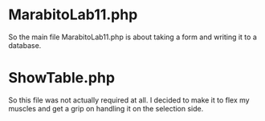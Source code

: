 <h1>
MarabitoLab11.php
</h1>
<p>
So the main file MarabitoLab11.php is about taking a form and writing it to a database.
</p>
<h1>ShowTable.php</h1>
<p>So this file was not actually required at all. I decided to make it to flex my muscles and get a grip on handling it on the selection side.</p>
